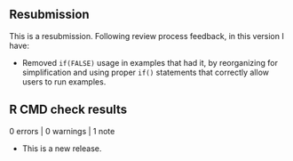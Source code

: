 ## Resubmission

This is a resubmission. Following review process feedback, in this version I have:

* Removed `if(FALSE)` usage in examples that had it, by reorganizing for simplification and using proper `if()` statements that correctly allow users to run examples.

## R CMD check results

0 errors | 0 warnings | 1 note

* This is a new release.
